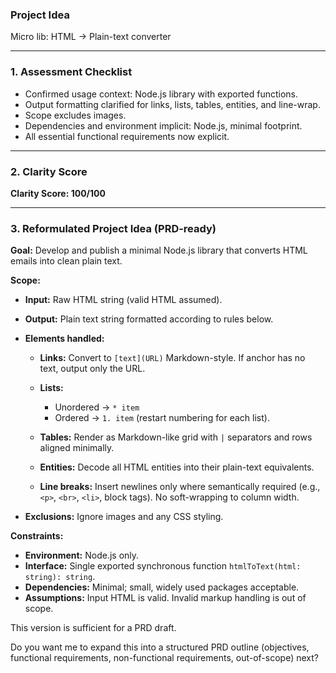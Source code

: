 ### Project Idea

Micro lib: HTML → Plain-text converter

---

### 1. Assessment Checklist

- Confirmed usage context: Node.js library with exported functions.
- Output formatting clarified for links, lists, tables, entities, and line-wrap.
- Scope excludes images.
- Dependencies and environment implicit: Node.js, minimal footprint.
- All essential functional requirements now explicit.

---

### 2. Clarity Score

**Clarity Score: 100/100**

---

### 3. Reformulated Project Idea (PRD-ready)

**Goal:**
Develop and publish a minimal Node.js library that converts HTML emails into clean plain text.

**Scope:**

- **Input:** Raw HTML string (valid HTML assumed).
- **Output:** Plain text string formatted according to rules below.
- **Elements handled:**
  - **Links:** Convert to `[text](URL)` Markdown-style. If anchor has no text, output only the URL.
  - **Lists:**
    - Unordered → `* item`
    - Ordered → `1. item` (restart numbering for each list).

  - **Tables:** Render as Markdown-like grid with `|` separators and rows aligned minimally.
  - **Entities:** Decode all HTML entities into their plain-text equivalents.
  - **Line breaks:** Insert newlines only where semantically required (e.g., `<p>`, `<br>`, `<li>`, block tags). No soft-wrapping to column width.

- **Exclusions:** Ignore images and any CSS styling.

**Constraints:**

- **Environment:** Node.js only.
- **Interface:** Single exported synchronous function `htmlToText(html: string): string`.
- **Dependencies:** Minimal; small, widely used packages acceptable.
- **Assumptions:** Input HTML is valid. Invalid markup handling is out of scope.

This version is sufficient for a PRD draft.

Do you want me to expand this into a structured PRD outline (objectives, functional requirements, non-functional requirements, out-of-scope) next?
